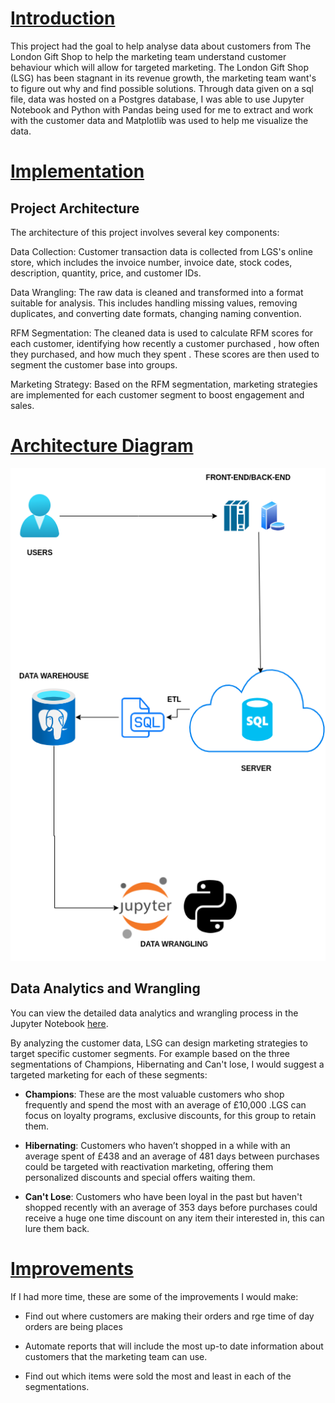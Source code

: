 # [Introduction](#introduction)
This project had the goal to help analyse data about customers from The London Gift Shop to help the marketing team understand customer
behaviour which will allow for targeted marketing. The London Gift Shop (LSG) has been stagnant in its revenue growth, the marketing team want's to figure out
why and find possible solutions. Through data given on a sql file, data was hosted on a Postgres database, I was able
to use Jupyter Notebook and Python with Pandas being used for me to extract and work with the customer data and Matplotlib was used to
help me visualize the data.

# [Implementation](#implementation)
## Project Architecture
The architecture of this project involves several key components:

Data Collection: Customer transaction data is collected from LGS's online store, which includes the invoice number, invoice date, stock codes, 
description, quantity, price, and customer IDs.

Data Wrangling: The raw data is cleaned and transformed into a format suitable for analysis. This includes handling missing values, 
removing duplicates, and converting date formats, changing naming convention.

RFM Segmentation: The cleaned data is used to calculate RFM scores for each customer, identifying how recently a customer purchased 
, how often they purchased, and how much they spent . These scores are then used to segment the customer 
base into groups.

Marketing Strategy: Based on the RFM segmentation, marketing strategies are implemented for each customer segment to boost 
engagement and sales.

# [Architecture Diagram](#architecture-diagram)

![LSG.png](assets/LSG.png)

## Data Analytics and Wrangling
You can view the detailed data analytics and wrangling process in the Jupyter Notebook [here](./retail_data_analytics_wrangling.ipynb).

By analyzing the customer data, LSG can design marketing strategies to target specific customer segments.
For example based on the three segmentations of Champions, Hibernating and Can't lose, I would suggest a targeted marketing for each
of these segments:

- **Champions**: These are the most valuable customers who shop frequently and spend the most with an average of £10,000 .LGS can focus on loyalty programs, 
exclusive discounts, for this group to retain them.

- **Hibernating**: Customers who haven’t shopped in a while with an average spent of £438 and an average of 481 days between purchases could be targeted with reactivation marketing, offering them 
personalized discounts and special offers waiting them.

- **Can't Lose**: Customers who have been loyal in the past but haven't shopped recently with an average of 353 days before purchases could 
receive a huge one time discount on any item their interested in, this can lure them back.


# [Improvements](#improvements)
If I had more time, these are some of the improvements I would make:

- Find out where customers are making their orders and rge time of day orders are being places 

- Automate reports that will include the most up-to date information about customers that the marketing team can use.

- Find out which items were sold the most and least in each of the segmentations.